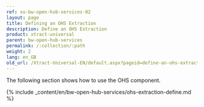 ```yaml
---
ref: xu-bw-open-hub-services-02
layout: page
title: Defining an OHS Extraction
description: Define an OHS Extraction
product: xtract-universal
parent: bw-open-hub-services
permalink: /:collection/:path
weight: 2
lang: en_GB
old_url: /Xtract-Universal-EN/default.aspx?pageid=define-an-ohs-extraction
---
```

The following section shows how to use the OHS component.

{% include _content/en/bw-open-hub-services/ohs-extraction-define.md %}

